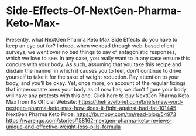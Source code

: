 # Side-Effects-Of-NextGen-Pharma-Keto-Max-
Presently, what NextGen Pharma Keto Max Side Effects do you have to keep an eye out for? Indeed, when we read through web-based client surveys, we went over no bad things to say of antagonistic responses, which we love to see. In any case, you really want to in any case ensure this concurs with your body. As such, assuming that you take this recipe and disdain the manner in which it causes you to feel, don't continue to drive yourself to take it for the sake of weight reduction. Pay attention to your body, and you'll be okay. Yet, once more, on account of the regular fixings that impersonate ones your body as of now has, we don't figure your body will have any protests with this one. Click here to buy NextGen Pharma Keto Max from Its Official Website: https://thetravelbrief.com/briefs/new-yord-nextgen-pharma-keto-max-how-does-it-fight-against-bad-fat-101445  NextGen Pharma Keto Price: https://bumppy.com/tm/read-blog/54973  https://warengo.com/stories/158162-nextgen-pharma-keto-reviews-unique-and-effective-weight-loss-pills-formula
